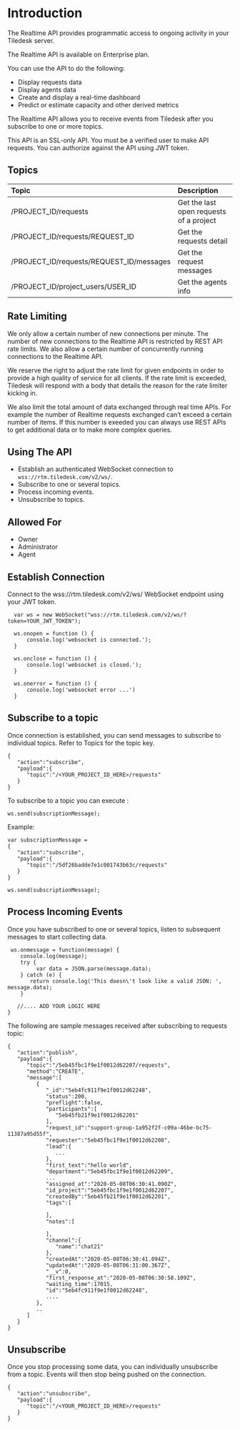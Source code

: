 # Introduction

The Realtime  API provides programmatic access to ongoing activity in your Tiledesk server.

The Realtime API is available on Enterprise plan.

You can use the API to do the following:

* Display requests data
* Display agents data
* Create and display a real-time dashboard
* Predict or estimate capacity and other derived metrics

The Realtime API allows you to receive events from Tiledesk after you subscribe to one or more topics.

This API is an SSL-only API. You must be a verified user to make API requests. You can authorize against the API using JWT token. 


## Topics

| Topic | Description |
| :--- | :--- |
| /PROJECT_ID/requests | Get the last open requests of a project  |
| /PROJECT_ID/requests/REQUEST_ID | Get the requests detail  |
| /PROJECT_ID/requests/REQUEST_ID/messages | Get the request messages  |
| /PROJECT_ID/project_users/USER_ID | Get the agents info  |

## Rate Limiting
We only allow a certain number of new connections per minute. The number of new connections to the Realtime API is restricted by REST API rate limits. We also allow a certain number of concurrently running connections to the Realtime API.

We reserve the right to adjust the rate limit for given endpoints in order to provide a high quality of service for all clients. If the rate limit is exceeded, Tiledesk will respond with a body that details the reason for the rate limiter kicking in.

We also limit the total amount of data exchanged through real time APIs. For example the number of Realtime requests exchanged can’t exceed a certain number of items. If this number is exeeded you can always use REST APIs to get additional data or to make more complex queries.

## Using The API
* Establish an authenticated WebSocket connection to `wss://rtm.tiledesk.com/v2/ws/`.
* Subscribe to one or several topics.
* Process incoming events.
* Unsubscribe to topics.

## Allowed For
* Owner
* Administrator
* Agent

## Establish Connection
Connect to the wss://rtm.tiledesk.com/v2/ws/ WebSocket endpoint using your JWT token.

```
  var ws = new WebSocket("wss://rtm.tiledesk.com/v2/ws/?token=YOUR_JWT_TOKEN"); 
  
  ws.onopen = function () {
      console.log('websocket is connected.');         
  }
  
  ws.onclose = function () {
      console.log('websocket is closed.');           
  }
  
  ws.onerror = function () {
      console.log('websocket error ...')
  }               
```
## Subscribe to a topic
Once connection is established, you can send messages to subscribe to individual topics. Refer to Topics for the topic key.

```
{
   "action":"subscribe",
   "payload":{
      "topic":"/<YOUR_PROJECT_ID_HERE>/requests"
   }
}
```

To subscribe to a topic you can execute :
```
ws.send(subscriptionMessage);
 ```
 
Example:

```
var subscriptionMessage =
{
   "action":"subscribe",
   "payload":{
      "topic":"/5df26badde7e1c001743b63c/requests"
   }
}

ws.send(subscriptionMessage);
```

## Process Incoming Events
Once you have subscribed to one or several topics, listen to subsequent messages to start collecting data.
```
 ws.onmessage = function(message) {   
    console.log(message);
    try {
         var data = JSON.parse(message.data);
    } catch (e) {
       return console.log('This doesn\'t look like a valid JSON: ', message.data);
    }

   //.... ADD YOUR LOGIC HERE    
}
```

The following are sample messages received after subscribing to requests topic:
```
{
   "action":"publish",
   "payload":{
      "topic":"/5eb45fbc1f9e1f0012d62207/requests",
      "method":"CREATE",
      "message":[
         {
            "_id":"5eb4fc911f9e1f0012d62248",
            "status":200,
            "preflight":false,
            "participants":[
               "5eb45fb21f9e1f0012d62201"
            ],
            "request_id":"support-group-1a952f2f-c09a-46be-bc75-11387a95d55f",
            "requester":"5eb45fbc1f9e1f0012d62208",
            "lead":{
               ...
            },
            "first_text":"hello world",
            "department":"5eb45fbc1f9e1f0012d62209",
            ...
            "assigned_at":"2020-05-08T06:30:41.090Z",
            "id_project":"5eb45fbc1f9e1f0012d62207",
            "createdBy":"5eb45fb21f9e1f0012d62201",
            "tags":[

            ],
            "notes":[

            ],
            "channel":{
               "name":"chat21"
            },
            "createdAt":"2020-05-08T06:30:41.094Z",
            "updatedAt":"2020-05-08T06:31:00.367Z",
            "__v":0,
            "first_response_at":"2020-05-08T06:30:58.109Z",
            "waiting_time":17015,
            "id":"5eb4fc911f9e1f0012d62248",
            ....
         },
         ..
      ]
   }
}
```

## Unsubscribe
Once you stop processing some data, you can individually unsubscribe from a topic. Events will then stop being pushed on the connection.
```
{
   "action":"unsubscribe",
   "payload":{
      "topic":"/<YOUR_PROJECT_ID_HERE>/requests"
   }
}
```
